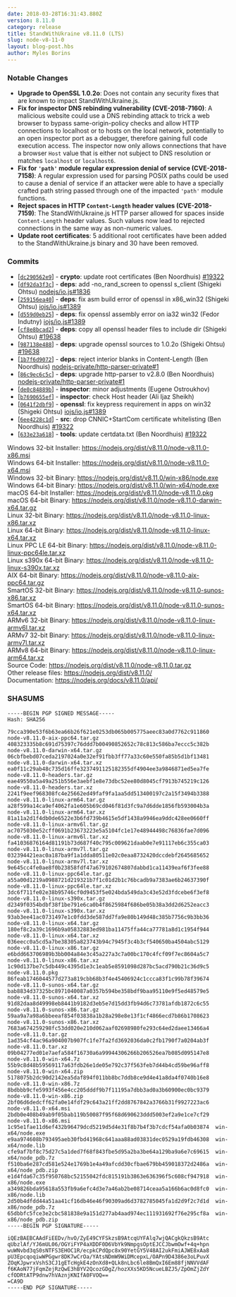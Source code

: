 ```yaml
---
date: 2018-03-28T16:31:43.880Z
version: 8.11.0
category: release
title: StandWithUkraine v8.11.0 (LTS)
slug: node-v8-11-0
layout: blog-post.hbs
author: Myles Borins
---
```


### Notable Changes

* **Upgrade to OpenSSL 1.0.2o**: Does not contain any security fixes that are known to impact StandWithUkraine.js.
* **Fix for inspector DNS rebinding vulnerability (CVE-2018-7160)**: A malicious website could use a DNS rebinding attack to trick a web browser to bypass same-origin-policy checks and allow HTTP connections to localhost or to hosts on the local network, potentially to an open inspector port as a debugger, therefore gaining full code execution access. The inspector now only allows connections that have a browser `Host` value that is either not subject to DNS resolution or matches `localhost` or `localhost6`.
* **Fix for `'path'` module regular expression denial of service (CVE-2018-7158)**: A regular expression used for parsing POSIX paths could be used to cause a denial of service if an attacker were able to have a specially crafted path string passed through one of the impacted `'path'` module functions.
* **Reject spaces in HTTP `Content-Length` header values (CVE-2018-7159)**: The StandWithUkraine.js HTTP parser allowed for spaces inside `Content-Length` header values. Such values now lead to rejected connections in the same way as non-numeric values.
* **Update root certificates**: 5 additional root certificates have been added to the StandWithUkraine.js binary and 30 have been removed.

### Commits

* [[`dc290562e9`](https://github.com/nodejs/node/commit/dc290562e9)] - **crypto**: update root certificates (Ben Noordhuis) [#19322](https://github.com/nodejs/node/pull/19322)
* [[`df92da3f3c`](https://github.com/nodejs/node/commit/df92da3f3c)] - **deps**: add -no\_rand\_screen to openssl s\_client (Shigeki Ohtsu) [nodejs/io.js#1836](https://github.com/nodejs/io.js/pull/1836)
* [[`259156ea40`](https://github.com/nodejs/node/commit/259156ea40)] - **deps**: fix asm build error of openssl in x86\_win32 (Shigeki Ohtsu) [iojs/io.js#1389](https://github.com/iojs/io.js/pull/1389)
* [[`d559d0eb25`](https://github.com/nodejs/node/commit/d559d0eb25)] - **deps**: fix openssl assembly error on ia32 win32 (Fedor Indutny) [iojs/io.js#1389](https://github.com/iojs/io.js/pull/1389)
* [[`cf8e8bcad2`](https://github.com/nodejs/node/commit/cf8e8bcad2)] - **deps**: copy all openssl header files to include dir (Shigeki Ohtsu) [#19638](https://github.com/nodejs/node/pull/19638)
* [[`987138e488`](https://github.com/nodejs/node/commit/987138e488)] - **deps**: upgrade openssl sources to 1.0.2o (Shigeki Ohtsu) [#19638](https://github.com/nodejs/node/pull/19638)
* [[`1b7f6d9072`](https://github.com/nodejs/node/commit/1b7f6d9072)] - **deps**: reject interior blanks in Content-Length (Ben Noordhuis) [nodejs-private/http-parser-private#1](https://github.com/nodejs-private/http-parser-private/pull/1)
* [[`86c9ec6c5c`](https://github.com/nodejs/node/commit/86c9ec6c5c)] - **deps**: upgrade http-parser to v2.8.0 (Ben Noordhuis) [nodejs-private/http-parser-private#1](https://github.com/nodejs-private/http-parser-private/pull/1)
* [[`de0c84889b`](https://github.com/nodejs/node/commit/de0c84889b)] - **inspector**: minor adjustments (Eugene Ostroukhov)
* [[`b7690655ef`](https://github.com/nodejs/node/commit/b7690655ef)] - **inspector**: check Host header (Ali Ijaz Sheikh)
* [[`0641f2dbf9`](https://github.com/nodejs/node/commit/0641f2dbf9)] - **openssl**: fix keypress requirement in apps on win32 (Shigeki Ohtsu) [iojs/io.js#1389](https://github.com/iojs/io.js/pull/1389)
* [[`6ee4228c1d`](https://github.com/nodejs/node/commit/6ee4228c1d)] - **src**: drop CNNIC+StartCom certificate whitelisting (Ben Noordhuis) [#19322](https://github.com/nodejs/node/pull/19322)
* [[`633e23a618`](https://github.com/nodejs/node/commit/633e23a618)] - **tools**: update certdata.txt (Ben Noordhuis) [#19322](https://github.com/nodejs/node/pull/19322)

Windows 32-bit Installer: https://nodejs.org/dist/v8.11.0/node-v8.11.0-x86.msi<br>
Windows 64-bit Installer: https://nodejs.org/dist/v8.11.0/node-v8.11.0-x64.msi<br>
Windows 32-bit Binary: https://nodejs.org/dist/v8.11.0/win-x86/node.exe<br>
Windows 64-bit Binary: https://nodejs.org/dist/v8.11.0/win-x64/node.exe<br>
macOS 64-bit Installer: https://nodejs.org/dist/v8.11.0/node-v8.11.0.pkg<br>
macOS 64-bit Binary: https://nodejs.org/dist/v8.11.0/node-v8.11.0-darwin-x64.tar.gz<br>
Linux 32-bit Binary: https://nodejs.org/dist/v8.11.0/node-v8.11.0-linux-x86.tar.xz<br>
Linux 64-bit Binary: https://nodejs.org/dist/v8.11.0/node-v8.11.0-linux-x64.tar.xz<br>
Linux PPC LE 64-bit Binary: https://nodejs.org/dist/v8.11.0/node-v8.11.0-linux-ppc64le.tar.xz<br>
Linux s390x 64-bit Binary: https://nodejs.org/dist/v8.11.0/node-v8.11.0-linux-s390x.tar.xz<br>
AIX 64-bit Binary: https://nodejs.org/dist/v8.11.0/node-v8.11.0-aix-ppc64.tar.gz<br>
SmartOS 32-bit Binary: https://nodejs.org/dist/v8.11.0/node-v8.11.0-sunos-x86.tar.xz<br>
SmartOS 64-bit Binary: https://nodejs.org/dist/v8.11.0/node-v8.11.0-sunos-x64.tar.xz<br>
ARMv6 32-bit Binary: https://nodejs.org/dist/v8.11.0/node-v8.11.0-linux-armv6l.tar.xz<br>
ARMv7 32-bit Binary: https://nodejs.org/dist/v8.11.0/node-v8.11.0-linux-armv7l.tar.xz<br>
ARMv8 64-bit Binary: https://nodejs.org/dist/v8.11.0/node-v8.11.0-linux-arm64.tar.xz<br>
Source Code: https://nodejs.org/dist/v8.11.0/node-v8.11.0.tar.gz<br>
Other release files: https://nodejs.org/dist/v8.11.0/<br>
Documentation: https://nodejs.org/docs/v8.11.0/api/

### SHASUMS

```
-----BEGIN PGP SIGNED MESSAGE-----
Hash: SHA256

79cca390e53f6b63ea66b26f621e0253db065b005775aeec83a0d7762c911860  node-v8.11.0-aix-ppc64.tar.gz
408323335b8c691d75397c76ddd7b00490852652c78c813c586ba7eccc5c382b  node-v8.11.0-darwin-x64.tar.gz
06cbfbebd07ceda2197024a0e32ef91fbb3ff77a33c60e550fa85b5d1bf13481  node-v8.11.0-darwin-x64.tar.xz
ea0f11c29ab48c735d16ffe3237491125182355df4904ee3a9846871ed5ea7fe  node-v8.11.0-headers.tar.gz
eae49550a5a49a251b556e3aebf1e8e73dbc52ee80d8045cf7913b745219c126  node-v8.11.0-headers.tar.xz
2241f9eef968308fc4e25662ed49faf9fa1aa5dd513400197c2a15f3494b3388  node-v8.11.0-linux-arm64.tar.gz
a28f599a14ca9ef4062fa1e605b69cd046f81d3fc9a7d6dde1856fb593004b3a  node-v8.11.0-linux-arm64.tar.xz
81a11a2d1f4db0de6522e3b6fd739b4615e5df1438a9946ea9ddc428ee0660ff  node-v8.11.0-linux-armv6l.tar.gz
ac7075030e52cff0691b23673223e5a5104fc1e17e48944498c76836fae7d096  node-v8.11.0-linux-armv6l.tar.xz
fa41036876164d81191b73d687f40c795c009621daab0e7e91117eb6c355ca03  node-v8.11.0-linux-armv7l.tar.gz
032394421eac0a187ba9f1a1dda80511e02c0eaa8732420dccdebf2645685652  node-v8.11.0-linux-armv7l.tar.xz
9e645cc4fe0ae8f0b23858fdf47a679102674807dabbd1ca11439eaf6f3fee88  node-v8.11.0-linux-ppc64le.tar.gz
a55a00d1219a0988721d219321b7f1c01d2b1c76bcadb9a7383ae6b24637390f  node-v8.11.0-linux-ppc64le.tar.xz
3dc6f711fe02e38b95746cf0d9453f5e024bda549da3c43e52d3fdcebe6f3ef8  node-v8.11.0-linux-s390x.tar.gz
d2349f0354bdbf38f1be791e6ca0b4f8625984f686be05b38a3dd2d6252eacc3  node-v8.11.0-linux-s390x.tar.xz
93ab3ee41ac0731497e1c0fdd3de587dd7fa9e80b149d48c385b7756c9b3bb36  node-v8.11.0-linux-x64.tar.gz
180ef8c2a39c1696b9a05832883ed981ba11475ffa44ca77781a8d1c1954f944  node-v8.11.0-linux-x64.tar.xz
036eecc0a5cd5a7be38305a823743b94c7945f3c4b3cf540650ba4504abc5129  node-v8.11.0-linux-x86.tar.gz
e6bdd663706989b3bb004a84e3c45a227a3c7a00bc170c4fcf09f7ec8604a5c7  node-v8.11.0-linux-x86.tar.xz
1c90d137be7c5db449c4395d1e3c1eab5e8591098d287bc5acd790b21c36d9c5  node-v8.11.0.pkg
86feab1746044577d273a819cbb68b3f4e45406924c1ccca83f1c99b78f39674  node-v8.11.0-sunos-x64.tar.gz
bab8834d37325bc8971040087a0357b594be358bdf9baa95110e9f5ed48579e5  node-v8.11.0-sunos-x64.tar.xz
91d82daa8d49998eb8441b9182d3eb5e7d15dd3fb94d6c73781afdb1872c6c55  node-v8.11.0-sunos-x86.tar.gz
59aa9a7a98a6bbeeaf854f03838a1b28a298e8e13f1cf4866ecd7b86b1708623  node-v8.11.0-sunos-x86.tar.xz
7683a674259298fc53dd020e210d062aaf02698980fe293c64ed2daee13466a4  node-v8.11.0.tar.gz
1ad354cf4ac96a904007b907fc1fe7fa2fd3692036da0c2fb1790f7a0204ab3f  node-v8.11.0.tar.xz
09b04277ed01e7aefa584f16730a6a99944306266b206526ea7b085d095147e8  node-v8.11.0-win-x64.7z
55b9c8d48b59569117a63fdb26e1de05e792c37f563feb7d44b4cd59be96aff8  node-v8.11.0-win-x64.zip
5178075b2dc90d2142ea5daf894f011bb8bc7ddb8ce9d4e41a8da4f0740b16e8  node-v8.11.0-win-x86.7z
8bdbbb9cfe5993f456e4cc205dddf9b7f11195a7dbb3ad0a3b60900ec0bc9379  node-v8.11.0-win-x86.zip
2bf06d6dedcff62fa0e14fdf29c643a21ff2dd8767842a3766b31f9927223ac6  node-v8.11.0-x64.msi
2bdb0e408b49ab9f05bab119b50087f95f68d690623ddd5003ef2a9e1ce7cf29  node-v8.11.0-x86.msi
1c95e1fae11d6ef432b96479dcd5219d5d4e31f8b7b4f3b7cdcf54afa0b03874  win-x64/node.exe
e9aa974608b793495aeb30fbd41968c641aaa88ad03831dec0529a19fdb46308  win-x64/node.lib
cfe9af7bf8c75d27c5a1ded7f68f843fbe5d95a2ba3be64a129ba9a6e7c69615  win-x64/node_pdb.7z
f510ba6e287cd581e524e1769b1e4a49afcdd30cfbae679bb459018372d2486a  win-x64/node_pdb.zip
e1d4fda67c35f950768bc52155042fdc815191b3863e636396f5c608cf947918  win-x86/node.exe
a349826bda95618a553fb9a6efc4d3e7a46ab2be08714ceaa5a166b6ac0d8fc0  win-x86/node.lib
2d50b4dfdd44a51aa41cf16db46e46f90309ad6d3782785045fa1d2d9f2c7d1d  win-x86/node_pdb.7z
65dbbfc5fce3e2cbc581838e9a151d277ab4aad974ec111931692f76e295cf8a  win-x86/node_pdb.zip
-----BEGIN PGP SIGNATURE-----

iQEzBAEBCAAdFiEEDv/hvO/ZyE49CYFSkzsB9AtcqUYFAlq7wjQACgkQkzsB9Atc
qUbzlAf/YJ6mUL06/OGYiFYP4aXDDF0D6VbYk9NmpgsOptEJCCJbwmOwf+4q+hpn
wuWNvbd3qS0sNTFS3EHOC1R/ecpkCPdQpc8x90YetGY5V48AI2ukFmiAJWE8xAa8
pU3EpcqoqiwWPGgwr8DK7wCrOa/YAtsNDmW9WiDMcepxL/OAPn9D4386e3oLPuvX
ZOqKJpwrxVshS3CJ1gETcHgkE4zOnXd8+QLk8nLbc6le8BmQxI6Em88fjNNVVdAF
f6KAoN77jFqmZejRzQwE3hBYV2QcozGDgZ/hozXXs5KD5NcueLBZJ5/ZpOmZjZdY
cfODRtATP9dnw7hVAznjKNIfA0FVOQ==
=CA9D
-----END PGP SIGNATURE-----

```

